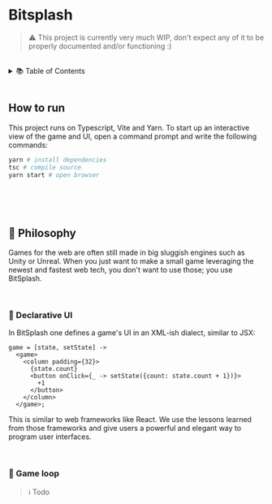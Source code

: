 # Bitsplash

> ⚠️ This project is currently very much WIP, don't expect any of it to be properly documented and/or functioning :)

<br/>

<details>
<summary>📚 Table of Contents</summary>

- [Bitsplash](#bitsplash)
  - [How to run](#how-to-run)
  - [🧠 Philosophy](#-philosophy)
    - [📜 Declarative UI](#-declarative-ui)
    - [🔄️ Game loop](#️-game-loop)

</details>

<br/>

## How to run

This project runs on Typescript, Vite and Yarn. To start up an interactive view of the game and UI, open a command prompt and write the following commands:

```bash
yarn # install dependencies
tsc # compile source
yarn start # open browser
```

<br/>
<br/>
<br/>

## 🧠 Philosophy

Games for the web are often still made in big sluggish engines such as Unity or Unreal. When you just want to make a small game leveraging the newest and fastest web tech, you don't want to use those; you use BitSplash.

<br/>

### 📜 Declarative UI

In BitSplash one defines a game's UI in an XML-ish dialect, similar to JSX:

```tsx
game = [state, setState] ->
  <game>
    <column padding={32}>
      {state.count}
      <button onClick={_ -> setState({count: state.count + 1})}>
        +1
      </button>
    </column>
  </game>;
```

This is similar to web frameworks like React. We use the lessons learned from those frameworks and give users a powerful and elegant way to program user interfaces.

<br/>

### 🔄️ Game loop

> ℹ️ Todo

